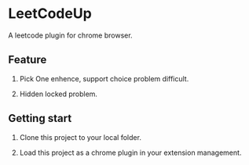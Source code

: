 # LeetCodeUp
A leetcode plugin for chrome browser.

## Feature

1. Pick One enhence, support choice problem difficult.

2. Hidden locked problem.

## Getting start

1. Clone this project to your local folder.

1. Load this project as a chrome plugin in your extension management.